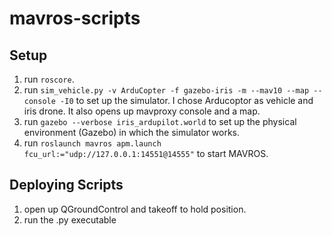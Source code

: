 # mavros-scripts

## Setup
1. run ```roscore```.
2. run ```sim_vehicle.py -v ArduCopter -f gazebo-iris -m --mav10 --map --console -I0``` to set up the simulator. I chose Arducoptor as vehicle and iris drone. It also opens up     mavproxy console and a map.
3. run ```gazebo --verbose iris_ardupilot.world``` to set up the physical environment (Gazebo) in which the simulator works.
4. run ```roslaunch mavros apm.launch fcu_url:="udp://127.0.0.1:14551@14555"``` to start MAVROS.

## Deploying Scripts
1. open up QGroundControl and takeoff to hold position. 
2. run the .py executable
